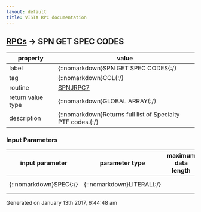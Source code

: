 ```yaml
---
layout: default
title: VISTA RPC documentation
---
```




## [RPCs](TableOfContent.md) &#8594; SPN GET SPEC CODES 

 property | value 
--- | --- 
 label | {::nomarkdown}SPN GET SPEC CODES{:/}
 tag | {::nomarkdown}COL{:/}
 routine | [SPNJRPC7](http://code.osehra.org/dox/Routine_SPNJRPC7_source.html)
 return value type | {::nomarkdown}GLOBAL ARRAY{:/}
 description | {::nomarkdown}Returns full list of Specialty PTF codes.{:/}

### Input Parameters

| input parameter | parameter type | maximum data length | required | description | 
| --- | --- | --- | --- | --- | 
| {::nomarkdown}SPEC{:/} | {::nomarkdown}LITERAL{:/} |  |  | {::nomarkdown}(not used){:/} | 




 Generated on January 13th 2017, 6:44:48 am